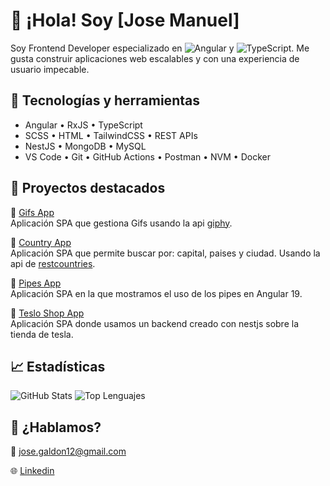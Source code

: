 
# 👋 ¡Hola! Soy [Jose Manuel]

Soy Frontend Developer especializado en ![Angular](https://img.shields.io/badge/Angular-DD0031?style=for-the-badge&logo=angular&logoColor=white) y ![TypeScript](https://img.shields.io/badge/TypeScript-007ACC?style=for-the-badge&logo=typescript&logoColor=white). Me gusta construir aplicaciones web escalables y con una experiencia de usuario impecable.


## 🚀 Tecnologías y herramientas
- Angular • RxJS • TypeScript
- SCSS • HTML • TailwindCSS • REST APIs
- NestJS • MongoDB • MySQL
- VS Code • Git • GitHub Actions • Postman • NVM • Docker

## 📂 Proyectos destacados
🌟 [Gifs App](https://github.com/Solomon90s/gifs-app-Angular-19)  
Aplicación SPA que gestiona Gifs usando la api [giphy](https://developers.giphy.com/).

🌟 [Country App](https://github.com/Solomon90s/Country-App-Angular-19)  
Aplicación SPA que permite buscar por: capital, paises y ciudad. Usando la api de [restcountries](https://restcountries.com/).

🌟 [Pipes App](https://github.com/Solomon90s/pipes-app-Angular-19)  
Aplicación SPA en la que mostramos el uso de los pipes en Angular 19.

🌟 [Teslo Shop App](https://github.com/Solomon90s/teslo-shop-app)  
Aplicación SPA donde usamos un backend creado con nestjs sobre la tienda de tesla.

## 📈 Estadísticas
![GitHub Stats](https://github-readme-stats.vercel.app/api?username=Solomon90s&show_icons=true&theme=tokyonight)
![Top Lenguajes](https://github-readme-stats.vercel.app/api/top-langs/?username=Solomon90s&layout=compact)

## 💬 ¿Hablamos?
📧 jose.galdon12@gmail.com

🌐 [Linkedin](https://www.linkedin.com/authwall?trkInfo=AQFOv9UT8b0dzwAAAZh0RWZQmYjFj4jLdXh8Dk8hDg5Pm9lD1U1byEyEN9WP3Aoy078DOBvRkQ9iGHVRHz2FtNglfBSHFio2rNtTHgWFkc8Nzef-PKC0_T3V0rBQ9OBxAsg3Yyo=&original_referer=&sessionRedirect=https%3A%2F%2Fwww.linkedin.com%2Fin%2Fjose-manuel-hadjimi-1066102a2%2F)
